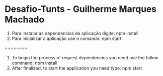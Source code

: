 # Desafio-Tunts - Guilherme Marques Machado

1. Para instalar as dependencias da aplicação digite:
npm install
2. Para inicializar a aplicação use o comando:
npm start

========

1. To begin the process of request dependencies you need use the follow command:
npm install
2. After finalized, to start the application you need type:
npm start
